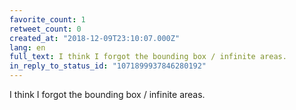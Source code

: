 ```yaml
---
favorite_count: 1
retweet_count: 0
created_at: "2018-12-09T23:10:07.000Z"
lang: en
full_text: I think I forgot the bounding box / infinite areas.
in_reply_to_status_id: "1071899937846280192"
---
```


I think I forgot the bounding box / infinite areas.
